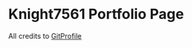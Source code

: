 <br/>

# Knight7561 Portfolio Page
All credits to <a href="https://github.com/arifszn/gitprofile"> GitProfile</a> <br>
